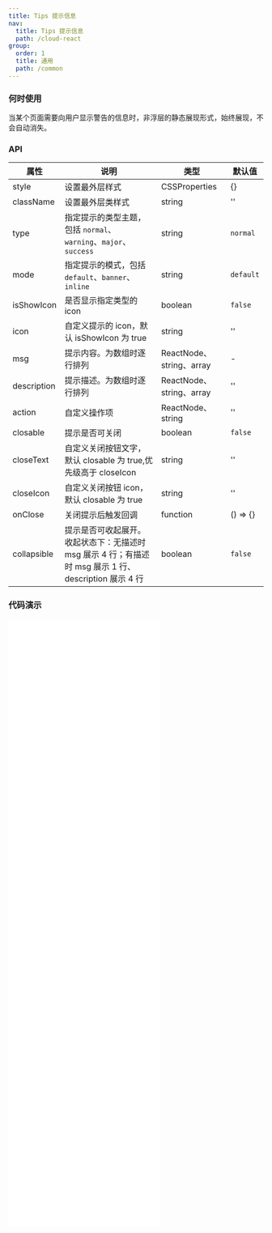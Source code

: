 ```yaml
---
title: Tips 提示信息
nav:
  title: Tips 提示信息
  path: /cloud-react
group:
  order: 1
  title: 通用
  path: /common
---
```


### 何时使用

当某个页面需要向用户显示警告的信息时，非浮层的静态展现形式，始终展现，不会自动消失。

### API

| 属性        | 说明                                                                                                  | 类型                     | 默认值    |
| ----------- | ----------------------------------------------------------------------------------------------------- | ------------------------ | --------- |
| style       | 设置最外层样式                                                                                        | CSSProperties            | {}        |
| className   | 设置最外层类样式                                                                                      | string                   | ''        |
| type        | 指定提示的类型主题，包括 `normal`、`warning`、`major`、`success`                                        | string                   | `normal`  |
| mode        | 指定提示的模式，包括 `default`、`banner`、`inline`                                                     | string                   | `default` |
| isShowIcon  | 是否显示指定类型的 icon                                                                               | boolean                  | `false`   |
| icon        | 自定义提示的 icon，默认 isShowIcon 为 true                                                            | string                   | ''        |
| msg         | 提示内容。为数组时逐行排列                                                                            | ReactNode、string、array | -         |
| description | 提示描述。为数组时逐行排列                                                                            | ReactNode、string、array | ''        |
| action      | 自定义操作项                                                                                          | ReactNode、string        | ''        |
| closable    | 提示是否可关闭                                                                                        | boolean                  | `false`   |
| closeText   | 自定义关闭按钮文字，默认 closable 为 true,优先级高于 closeIcon                                        | string                   | ''        |
| closeIcon   | 自定义关闭按钮 icon，默认 closable 为 true                                                            | string                   | ''        |
| onClose     | 关闭提示后触发回调                                                                                    | function                 | () => {}  |
| collapsible | 提示是否可收起展开。收起状态下：无描述时 msg 展示 4 行；有描述时 msg 展示 1 行、description 展示 4 行 | boolean                  | `false`   |

### 代码演示

<embed src="@components/tips/demos/type.md" />
<embed src="@components/tips/demos/icon.md" />
<embed src="@components/tips/demos/closable.md" />
<embed src="@components/tips/demos/description.md" />
<embed src="@components/tips/demos/action.md" />
<embed src="@components/tips/demos/collapse.md" />
<embed src="@components/tips/demos/banner.md" />
<embed src="@components/tips/demos/inline.md" />
